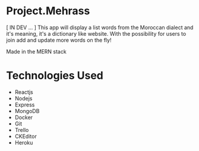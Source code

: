 # Project.Mehrass
[ IN DEV ... ] This app will display a list words from the Moroccan dialect and it's meaning, it's a dictionary like website.
With the possibility for users to join add and update more words on the fly!

Made in the MERN stack

# Technologies Used
* Reactjs
* Nodejs
* Express
* MongoDB
* Docker
* Git
* Trello
* CKEditor
* Heroku
